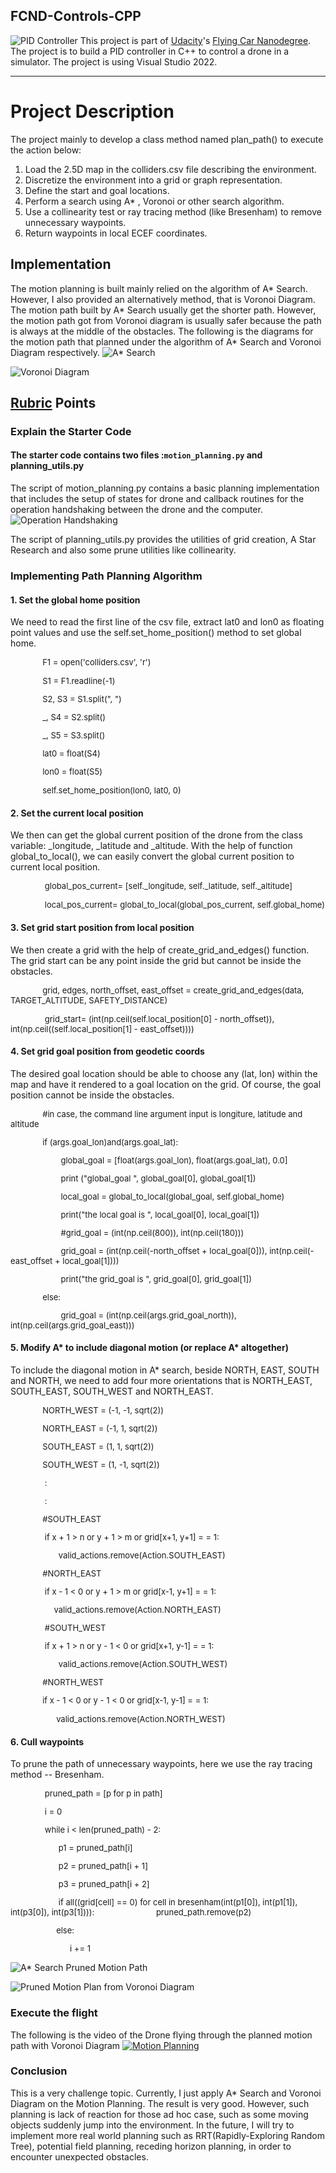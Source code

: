 ## FCND-Controls-CPP
![PID Controller](./images/topic.png)
This project is part of [Udacity](https://www.udacity.com "Udacity - Be in demand")'s [Flying Car Nanodegree](https://www.udacity.com/course/flying-car-nanodegree--nd787).  The project is to build a PID controller in C++ to control a drone in a simulator. The project is using Visual Studio 2022.


---


# Project Description
The project mainly to develop a class method named plan_path() to execute the action below:
1. Load the 2.5D map in the colliders.csv file describing the environment.
2. Discretize the environment into a grid or graph representation.
3. Define the start and goal locations.
4. Perform a search using A* , Voronoi or other search algorithm.
5. Use a collinearity test or ray tracing method (like Bresenham) to remove unnecessary waypoints.
6. Return waypoints in local ECEF coordinates.

## Implementation
The motion planning is built mainly relied on the algorithm of A* Search.  However, I also provided an alternatively method, that is Voronoi Diagram.  The motion path built by A* Search usually get the shorter path.  However, the motion path got from Voronoi diagram is usually safer because the path is always at the middle of the obstacles.  The following is the diagrams for the motion path that planned under the algorithm of A* Search and Voronoi Diagram respectively.
![A* Search](./images/A_Star_Motion_Path_Graph.png)

![Voronoi Diagram](./images/Voronoi_Motion_Path.png)



## [Rubric](https://review.udacity.com/#!/rubrics/1534/view) Points



### Explain the Starter Code

#### The starter code contains two files :`motion_planning.py` and planning_utils.py
The script of motion_planning.py contains a basic planning implementation that includes the setup of states for drone and callback routines for the operation handshaking between the drone and the computer.
![Operation Handshaking](./images/handshaking.png)


The script of planning_utils.py provides the utilities of grid creation, A Star Research and also some prune utilities like collinearity.

### Implementing Path Planning Algorithm

#### 1. Set the global home position
We need to read the first line of the csv file, extract lat0 and lon0 as floating point values and use the self.set_home_position() method to set global home. 
            
<font size="2"> &nbsp;&nbsp;&nbsp;&nbsp;&nbsp;&nbsp;&nbsp;&nbsp;&nbsp;&nbsp;&nbsp;&nbsp;&nbsp;&nbsp;F1 = open('colliders.csv', 'r')
    
&nbsp;&nbsp;&nbsp;&nbsp;&nbsp;&nbsp;&nbsp;&nbsp;&nbsp;&nbsp;&nbsp;&nbsp;&nbsp;&nbsp;S1 = F1.readline(-1)
    
&nbsp;&nbsp;&nbsp;&nbsp;&nbsp;&nbsp;&nbsp;&nbsp;&nbsp;&nbsp;&nbsp;&nbsp;&nbsp;&nbsp;S2, S3 = S1.split(", ")
    
&nbsp;&nbsp;&nbsp;&nbsp;&nbsp;&nbsp;&nbsp;&nbsp;&nbsp;&nbsp;&nbsp;&nbsp;&nbsp;&nbsp;_, S4 = S2.split()
    
&nbsp;&nbsp;&nbsp;&nbsp;&nbsp;&nbsp;&nbsp;&nbsp;&nbsp;&nbsp;&nbsp;&nbsp;&nbsp;&nbsp;_, S5 = S3.split()
    
&nbsp;&nbsp;&nbsp;&nbsp;&nbsp;&nbsp;&nbsp;&nbsp;&nbsp;&nbsp;&nbsp;&nbsp;&nbsp;&nbsp;lat0 = float(S4)
    
&nbsp;&nbsp;&nbsp;&nbsp;&nbsp;&nbsp;&nbsp;&nbsp;&nbsp;&nbsp;&nbsp;&nbsp;&nbsp;&nbsp;lon0 = float(S5)
    
&nbsp;&nbsp;&nbsp;&nbsp;&nbsp;&nbsp;&nbsp;&nbsp;&nbsp;&nbsp;&nbsp;&nbsp;&nbsp;&nbsp;self.set_home_position(lon0, lat0, 0)
</font>


#### 2. Set the current local position
We then can get the global current position of the drone from the class variable: _longitude, _latitude and _altitude.  With the help of function global_to_local(),  we can easily convert the global current position to current local position.
<font size="2"> 

&nbsp;&nbsp;&nbsp;&nbsp;&nbsp;&nbsp;&nbsp;&nbsp;&nbsp;&nbsp;&nbsp;&nbsp;&nbsp;&nbsp; global_pos_current= [self._longitude, self._latitude, self._altitude]
    
&nbsp;&nbsp;&nbsp;&nbsp;&nbsp;&nbsp;&nbsp;&nbsp;&nbsp;&nbsp;&nbsp;&nbsp;&nbsp;&nbsp; local_pos_current= global_to_local(global_pos_current, self.global_home)
</font>

#### 3. Set grid start position from local position
We then create a grid with the help of create_grid_and_edges() function.  The grid start can be any point inside the grid but cannot be inside the obstacles.
<font size="2"> 

&nbsp;&nbsp;&nbsp;&nbsp;&nbsp;&nbsp;&nbsp;&nbsp;&nbsp;&nbsp;&nbsp;&nbsp;&nbsp;&nbsp;grid, edges, north_offset, east_offset = create_grid_and_edges(data, TARGET_ALTITUDE, SAFETY_DISTANCE)

&nbsp;&nbsp;&nbsp;&nbsp;&nbsp;&nbsp;&nbsp;&nbsp;&nbsp;&nbsp;&nbsp;&nbsp;&nbsp;&nbsp; grid_start= (int(np.ceil(self.local_position[0] - north_offset)), int(np.ceil((self.local_position[1] - east_offset))))
</font>

#### 4. Set grid goal position from geodetic coords
The desired goal location should be able to choose any (lat, lon) within the map and have it rendered to a goal location on the grid.  Of course, the goal position cannot be inside the obstacles.
<font size="2"> 
    
&nbsp;&nbsp;&nbsp;&nbsp;&nbsp;&nbsp;&nbsp;&nbsp;&nbsp;&nbsp;&nbsp;&nbsp;&nbsp;&nbsp;#in case, the command line argument input is longiture, latitude and altitude

&nbsp;&nbsp;&nbsp;&nbsp;&nbsp;&nbsp;&nbsp;&nbsp;&nbsp;&nbsp;&nbsp;&nbsp;&nbsp;&nbsp;if (args.goal_lon)and(args.goal_lat):
    
&nbsp;&nbsp;&nbsp;&nbsp;&nbsp;&nbsp;&nbsp;&nbsp;&nbsp;&nbsp;&nbsp;&nbsp;&nbsp;&nbsp;&nbsp;&nbsp;&nbsp;&nbsp;&nbsp;&nbsp;&nbsp;&nbsp;global_goal = [float(args.goal_lon), float(args.goal_lat), 0.0]
    
&nbsp;&nbsp;&nbsp;&nbsp;&nbsp;&nbsp;&nbsp;&nbsp;&nbsp;&nbsp;&nbsp;&nbsp;&nbsp;&nbsp;&nbsp;&nbsp;&nbsp;&nbsp;&nbsp;&nbsp;&nbsp;&nbsp;print ("global_goal ", global_goal[0], global_goal[1])
    
&nbsp;&nbsp;&nbsp;&nbsp;&nbsp;&nbsp;&nbsp;&nbsp;&nbsp;&nbsp;&nbsp;&nbsp;&nbsp;&nbsp;&nbsp;&nbsp;&nbsp;&nbsp;&nbsp;&nbsp;&nbsp;&nbsp;local_goal = global_to_local(global_goal, self.global_home)
    
&nbsp;&nbsp;&nbsp;&nbsp;&nbsp;&nbsp;&nbsp;&nbsp;&nbsp;&nbsp;&nbsp;&nbsp;&nbsp;&nbsp;&nbsp;&nbsp;&nbsp;&nbsp;&nbsp;&nbsp;&nbsp;&nbsp;print("the local goal is ", local_goal[0], local_goal[1])
    
&nbsp;&nbsp;&nbsp;&nbsp;&nbsp;&nbsp;&nbsp;&nbsp;&nbsp;&nbsp;&nbsp;&nbsp;&nbsp;&nbsp;&nbsp;&nbsp;&nbsp;&nbsp;&nbsp;&nbsp;&nbsp;&nbsp;#grid_goal = (int(np.ceil(800)), int(np.ceil(180)))
    
&nbsp;&nbsp;&nbsp;&nbsp;&nbsp;&nbsp;&nbsp;&nbsp;&nbsp;&nbsp;&nbsp;&nbsp;&nbsp;&nbsp;&nbsp;&nbsp;&nbsp;&nbsp;&nbsp;&nbsp;&nbsp;&nbsp;grid_goal = (int(np.ceil(-north_offset + local_goal[0])), int(np.ceil(-east_offset + local_goal[1])))
    
&nbsp;&nbsp;&nbsp;&nbsp;&nbsp;&nbsp;&nbsp;&nbsp;&nbsp;&nbsp;&nbsp;&nbsp;&nbsp;&nbsp;&nbsp;&nbsp;&nbsp;&nbsp;&nbsp;&nbsp;&nbsp;&nbsp;print("the grid_goal is ", grid_goal[0], grid_goal[1])
    
&nbsp;&nbsp;&nbsp;&nbsp;&nbsp;&nbsp;&nbsp;&nbsp;&nbsp;&nbsp;&nbsp;&nbsp;&nbsp;&nbsp;else: 
    
&nbsp;&nbsp;&nbsp;&nbsp;&nbsp;&nbsp;&nbsp;&nbsp;&nbsp;&nbsp;&nbsp;&nbsp;&nbsp;&nbsp;&nbsp;&nbsp;&nbsp;&nbsp;&nbsp;&nbsp;&nbsp;&nbsp;grid_goal = (int(np.ceil(args.grid_goal_north)), int(np.ceil(args.grid_goal_east))) 
    
</font>

#### 5. Modify A* to include diagonal motion (or replace A* altogether)

To include the diagonal motion in A* search,  beside NORTH,  EAST,  SOUTH and NORTH, we need to add four more orientations that is NORTH_EAST, SOUTH_EAST, SOUTH_WEST and NORTH_EAST.

<font size="2">
    
&nbsp;&nbsp;&nbsp;&nbsp;&nbsp;&nbsp;&nbsp;&nbsp;&nbsp;&nbsp;&nbsp;&nbsp;&nbsp;&nbsp;NORTH_WEST = (-1, -1, sqrt(2))

&nbsp;&nbsp;&nbsp;&nbsp;&nbsp;&nbsp;&nbsp;&nbsp;&nbsp;&nbsp;&nbsp;&nbsp;&nbsp;&nbsp;NORTH_EAST = (-1, 1, sqrt(2))

&nbsp;&nbsp;&nbsp;&nbsp;&nbsp;&nbsp;&nbsp;&nbsp;&nbsp;&nbsp;&nbsp;&nbsp;&nbsp;&nbsp;SOUTH_EAST = (1, 1, sqrt(2))

&nbsp;&nbsp;&nbsp;&nbsp;&nbsp;&nbsp;&nbsp;&nbsp;&nbsp;&nbsp;&nbsp;&nbsp;&nbsp;&nbsp;SOUTH_WEST = (1, -1, sqrt(2))

&nbsp;&nbsp;&nbsp;&nbsp;&nbsp;&nbsp;&nbsp;&nbsp;&nbsp;&nbsp;&nbsp;&nbsp;&nbsp;&nbsp;                            :

&nbsp;&nbsp;&nbsp;&nbsp;&nbsp;&nbsp;&nbsp;&nbsp;&nbsp;&nbsp;&nbsp;&nbsp;&nbsp;&nbsp;                            :

&nbsp;&nbsp;&nbsp;&nbsp;&nbsp;&nbsp;&nbsp;&nbsp;&nbsp;&nbsp;&nbsp;&nbsp;&nbsp;&nbsp;#SOUTH_EAST     

&nbsp;&nbsp;&nbsp;&nbsp;&nbsp;&nbsp;&nbsp;&nbsp;&nbsp;&nbsp;&nbsp;&nbsp;&nbsp;&nbsp;    if x + 1 > n or y + 1 > m or grid[x+1, y+1] = = 1:

&nbsp;&nbsp;&nbsp;&nbsp;&nbsp;&nbsp;&nbsp;&nbsp;&nbsp;&nbsp;&nbsp;&nbsp;&nbsp;&nbsp; &nbsp;&nbsp;&nbsp;&nbsp;&nbsp;&nbsp;valid_actions.remove(Action.SOUTH_EAST)

&nbsp;&nbsp;&nbsp;&nbsp;&nbsp;&nbsp;&nbsp;&nbsp;&nbsp;&nbsp;&nbsp;&nbsp;&nbsp;&nbsp;#NORTH_EAST

&nbsp;&nbsp;&nbsp;&nbsp;&nbsp;&nbsp;&nbsp;&nbsp;&nbsp;&nbsp;&nbsp;&nbsp;&nbsp;&nbsp; if x - 1 < 0 or y + 1 > m or grid[x-1, y+1] = = 1:

&nbsp;&nbsp;&nbsp;&nbsp;&nbsp;&nbsp;&nbsp;&nbsp;&nbsp;&nbsp;&nbsp;&nbsp;&nbsp;&nbsp;&nbsp;&nbsp;&nbsp;&nbsp;&nbsp;valid_actions.remove(Action.NORTH_EAST)           

&nbsp;&nbsp;&nbsp;&nbsp;&nbsp;&nbsp;&nbsp;&nbsp;&nbsp;&nbsp;&nbsp;&nbsp;&nbsp;&nbsp; #SOUTH_WEST

&nbsp;&nbsp;&nbsp;&nbsp;&nbsp;&nbsp;&nbsp;&nbsp;&nbsp;&nbsp;&nbsp;&nbsp;&nbsp;&nbsp; if x + 1 > n or y - 1 < 0 or grid[x+1, y-1] = = 1:

&nbsp;&nbsp;&nbsp;&nbsp;&nbsp;&nbsp;&nbsp;&nbsp;&nbsp;&nbsp;&nbsp;&nbsp;&nbsp;&nbsp;&nbsp;&nbsp;&nbsp;&nbsp;&nbsp;&nbsp; valid_actions.remove(Action.SOUTH_WEST)
                                                          
&nbsp;&nbsp;&nbsp;&nbsp;&nbsp;&nbsp;&nbsp;&nbsp;&nbsp;&nbsp;&nbsp;&nbsp;&nbsp;&nbsp;#NORTH_WEST
                                                          
&nbsp;&nbsp;&nbsp;&nbsp;&nbsp;&nbsp;&nbsp;&nbsp;&nbsp;&nbsp;&nbsp;&nbsp;&nbsp;&nbsp;if x - 1 < 0 or y - 1 < 0 or grid[x-1, y-1] = = 1:
                                                         
&nbsp;&nbsp;&nbsp;&nbsp;&nbsp;&nbsp;&nbsp;&nbsp;&nbsp;&nbsp;&nbsp;&nbsp;&nbsp;&nbsp;&nbsp;&nbsp;&nbsp;&nbsp;&nbsp;&nbsp;valid_actions.remove(Action.NORTH_WEST) 
</font>        


#### 6. Cull waypoints 
To prune the path of unnecessary waypoints, here we use the ray tracing method -- Bresenham.
<font size="2">
    
&nbsp;&nbsp;&nbsp;&nbsp;&nbsp;&nbsp;&nbsp;&nbsp;&nbsp;&nbsp;&nbsp;&nbsp;&nbsp;&nbsp; pruned_path = [p for p in path]

&nbsp;&nbsp;&nbsp;&nbsp;&nbsp;&nbsp;&nbsp;&nbsp;&nbsp;&nbsp;&nbsp;&nbsp;&nbsp;&nbsp; i = 0
    
&nbsp;&nbsp;&nbsp;&nbsp;&nbsp;&nbsp;&nbsp;&nbsp;&nbsp;&nbsp;&nbsp;&nbsp;&nbsp;&nbsp; while i < len(pruned_path) - 2:
                                                           
&nbsp;&nbsp;&nbsp;&nbsp;&nbsp;&nbsp;&nbsp;&nbsp;&nbsp;&nbsp;&nbsp;&nbsp;&nbsp;&nbsp;&nbsp;&nbsp;&nbsp;&nbsp;&nbsp;&nbsp; p1 = pruned_path[i]
                                                           
&nbsp;&nbsp;&nbsp;&nbsp;&nbsp;&nbsp;&nbsp;&nbsp;&nbsp;&nbsp;&nbsp;&nbsp;&nbsp;&nbsp;&nbsp;&nbsp;&nbsp;&nbsp;&nbsp;&nbsp; p2 = pruned_path[i + 1]
                                                           
&nbsp;&nbsp;&nbsp;&nbsp;&nbsp;&nbsp;&nbsp;&nbsp;&nbsp;&nbsp;&nbsp;&nbsp;&nbsp;&nbsp;&nbsp;&nbsp;&nbsp;&nbsp;&nbsp;&nbsp; p3 = pruned_path[i + 2]
                                                           
&nbsp;&nbsp;&nbsp;&nbsp;&nbsp;&nbsp;&nbsp;&nbsp;&nbsp;&nbsp;&nbsp;&nbsp;&nbsp;&nbsp;&nbsp;&nbsp;&nbsp;&nbsp;&nbsp;&nbsp;  if  all((grid[cell] == 0) for cell in bresenham(int(p1[0]), int(p1[1]), int(p3[0]), int(p3[1]))):
           &nbsp;&nbsp;&nbsp;&nbsp;&nbsp;&nbsp;&nbsp;&nbsp;&nbsp;&nbsp;&nbsp;&nbsp;&nbsp;&nbsp;&nbsp;&nbsp;&nbsp;&nbsp;&nbsp;&nbsp;&nbsp;&nbsp;&nbsp;&nbsp;&nbsp;&nbsp;pruned_path.remove(p2)
                                                           
&nbsp;&nbsp;&nbsp;&nbsp;&nbsp;&nbsp;&nbsp;&nbsp;&nbsp;&nbsp;&nbsp;&nbsp;&nbsp;&nbsp;&nbsp;&nbsp;&nbsp;&nbsp;&nbsp;&nbsp;else:
                                                           
&nbsp;&nbsp;&nbsp;&nbsp;&nbsp;&nbsp;&nbsp;&nbsp;&nbsp;&nbsp;&nbsp;&nbsp;&nbsp;&nbsp;&nbsp;&nbsp;&nbsp;&nbsp;&nbsp;&nbsp;&nbsp;&nbsp;&nbsp;&nbsp;&nbsp;&nbsp;i += 1
                                                           
</font>

![A* Search Pruned Motion Path](./images/A_Star_Pruned_Motion_Path_Graph.png)

![Pruned Motion Plan from Voronoi Diagram](./images/Voronoi_Pruned_Motion_Path.png)
### Execute the flight
The following is the video of the Drone flying through the planned motion path with Voronoi  Diagram
[![Motion Planning](http://img.youtube.com/vi/gVI1KYsm3mc/0.jpg)](https://youtu.be/gVI1KYsm3mc)

### Conclusion
This is a very challenge topic.  Currently,  I just apply A* Search and Voronoi Diagram on the Motion Planning.  The result is very good.  However, such planning is lack of reaction for those ad hoc case, such as some moving objects suddenly jump into the environment.  In the future, I will try to implement more real world planning such as RRT(Rapidly-Exploring Random Tree), potential field planning, receding horizon planning, in order to encounter unexpected obstacles. 
  



